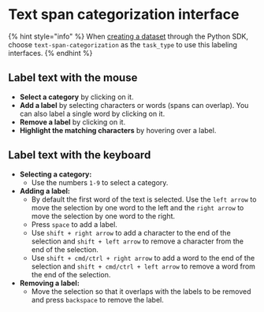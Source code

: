 # Text span categorization interface

{% hint style="info" %}
When [creating a dataset](../../python-sdk.md#create-a-dataset) through the Python SDK, choose `text-span-categorization` as the `task_type` to use this labeling interfaces.
{% endhint %}

## Label text with the mouse

* **Select a category** by clicking on it.
* **Add a label** by selecting characters or words (spans can overlap). You can also label a single word by clicking on it.
* **Remove a label** by clicking on it.
* **Highlight the matching characters** by hovering over a label.

## Label text with the keyboard

* **Selecting a category:**
  * Use the numbers `1-9` to select a category.
* **Adding a label:**
  * By default the first word of the text is selected. Use the `left arrow` to move the selection by one word to the left and the `right arrow` to move the selection by one word to the right.
  * Press `space` to add a label.
  * Use `shift + right arrow` to add a character to the end of the selection and `shift + left arrow` to remove a character from the end of the selection.
  * Use `shift + cmd/ctrl + right arrow` to add a word to the end of the selection and `shift + cmd/ctrl + left arrow` to remove a word from the end of the selection.
* **Removing a label:**
  * Move the selection so that it overlaps with the labels to be removed and press `backspace` to remove the label.

